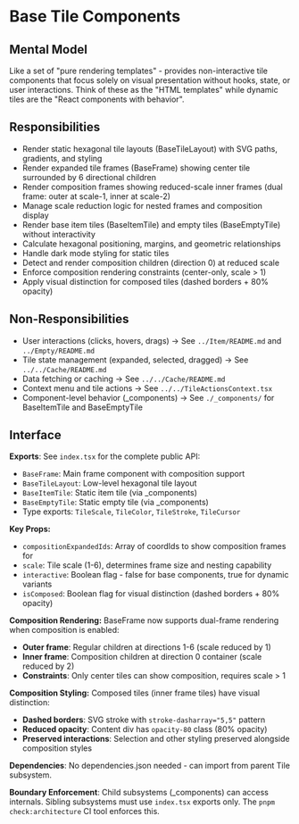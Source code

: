 # Base Tile Components

## Mental Model
Like a set of "pure rendering templates" - provides non-interactive tile components that focus solely on visual presentation without hooks, state, or user interactions. Think of these as the "HTML templates" while dynamic tiles are the "React components with behavior".

## Responsibilities
- Render static hexagonal tile layouts (BaseTileLayout) with SVG paths, gradients, and styling
- Render expanded tile frames (BaseFrame) showing center tile surrounded by 6 directional children
- Render composition frames showing reduced-scale inner frames (dual frame: outer at scale-1, inner at scale-2)
- Manage scale reduction logic for nested frames and composition display
- Render base item tiles (BaseItemTile) and empty tiles (BaseEmptyTile) without interactivity
- Calculate hexagonal positioning, margins, and geometric relationships
- Handle dark mode styling for static tiles
- Detect and render composition children (direction 0) at reduced scale
- Enforce composition rendering constraints (center-only, scale > 1)
- Apply visual distinction for composed tiles (dashed borders + 80% opacity)

## Non-Responsibilities
- User interactions (clicks, hovers, drags) → See `../Item/README.md` and `../Empty/README.md`
- Tile state management (expanded, selected, dragged) → See `../../Cache/README.md`
- Data fetching or caching → See `../../Cache/README.md`
- Context menu and tile actions → See `../../TileActionsContext.tsx`
- Component-level behavior (_components) → See `./_components/` for BaseItemTile and BaseEmptyTile

## Interface
**Exports**: See `index.tsx` for the complete public API:
- `BaseFrame`: Main frame component with composition support
- `BaseTileLayout`: Low-level hexagonal tile layout
- `BaseItemTile`: Static item tile (via _components)
- `BaseEmptyTile`: Static empty tile (via _components)
- Type exports: `TileScale`, `TileColor`, `TileStroke`, `TileCursor`

**Key Props:**
- `compositionExpandedIds`: Array of coordIds to show composition frames for
- `scale`: Tile scale (1-6), determines frame size and nesting capability
- `interactive`: Boolean flag - false for base components, true for dynamic variants
- `isComposed`: Boolean flag for visual distinction (dashed borders + 80% opacity)

**Composition Rendering:**
BaseFrame now supports dual-frame rendering when composition is enabled:
- **Outer frame**: Regular children at directions 1-6 (scale reduced by 1)
- **Inner frame**: Composition children at direction 0 container (scale reduced by 2)
- **Constraints**: Only center tiles can show composition, requires scale > 1

**Composition Styling:**
Composed tiles (inner frame tiles) have visual distinction:
- **Dashed borders**: SVG stroke with `stroke-dasharray="5,5"` pattern
- **Reduced opacity**: Content div has `opacity-80` class (80% opacity)
- **Preserved interactions**: Selection and other styling preserved alongside composition styles

**Dependencies**: No dependencies.json needed - can import from parent Tile subsystem.

**Boundary Enforcement**: Child subsystems (_components) can access internals. Sibling subsystems must use `index.tsx` exports only. The `pnpm check:architecture` CI tool enforces this.
